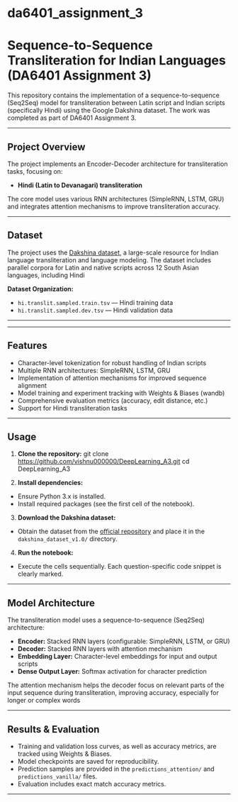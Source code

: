 # da6401_assignment_3

# Sequence-to-Sequence Transliteration for Indian Languages (DA6401 Assignment 3)

This repository contains the implementation of a sequence-to-sequence (Seq2Seq) model for transliteration between Latin script and Indian scripts (specifically Hindi) using the Google Dakshina dataset. The work was completed as part of DA6401 Assignment 3.

---

## Project Overview

The project implements an Encoder-Decoder architecture for transliteration tasks, focusing on:

- **Hindi (Latin to Devanagari) transliteration**

The core model uses various RNN architectures (SimpleRNN, LSTM, GRU) and integrates attention mechanisms to improve transliteration accuracy.

---

## Dataset

The project uses the [Dakshina dataset](https://github.com/google-research-datasets/dakshina), a large-scale resource for Indian language transliteration and language modeling. The dataset includes parallel corpora for Latin and native scripts across 12 South Asian languages, including Hindi

**Dataset Organization:**
- `hi.translit.sampled.train.tsv` — Hindi training data
- `hi.translit.sampled.dev.tsv` — Hindi validation data
---


---

## Features

- Character-level tokenization for robust handling of Indian scripts
- Multiple RNN architectures: SimpleRNN, LSTM, GRU
- Implementation of attention mechanisms for improved sequence alignment
- Model training and experiment tracking with Weights & Biases (wandb)
- Comprehensive evaluation metrics (accuracy, edit distance, etc.)
- Support for Hindi transliteration tasks

---

## Usage

1. **Clone the repository:**
git clone https://github.com/vishnu000000/DeepLearning_A3.git
cd DeepLearning_A3


2. **Install dependencies:**
- Ensure Python 3.x is installed.
- Install required packages (see the first cell of the notebook).

3. **Download the Dakshina dataset:**
- Obtain the dataset from the [official repository](https://github.com/google-research-datasets/dakshina) and place it in the `dakshina_dataset_v1.0/` directory.

4. **Run the notebook:**
- Execute the cells sequentially. Each question-specific code snippet is clearly marked.

---

## Model Architecture

The transliteration model uses a sequence-to-sequence (Seq2Seq) architecture:

- **Encoder:** Stacked RNN layers (configurable: SimpleRNN, LSTM, or GRU)
- **Decoder:** Stacked RNN layers with attention mechanism
- **Embedding Layer:** Character-level embeddings for input and output scripts
- **Dense Output Layer:** Softmax activation for character prediction

The attention mechanism helps the decoder focus on relevant parts of the input sequence during transliteration, improving accuracy, especially for longer or complex words

---

## Results & Evaluation

- Training and validation loss curves, as well as accuracy metrics, are tracked using Weights & Biases.
- Model checkpoints are saved for reproducibility.
- Prediction samples are provided in the `predictions_attention/` and `predictions_vanilla/` files.
- Evaluation includes exact match accuracy metrics.

---

